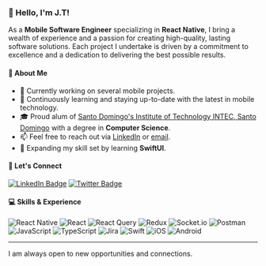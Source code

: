 ### 👋 Hello, I'm J.T!

As a **Mobile Software Engineer** specializing in **React Native**, I bring a wealth of experience and a passion for creating high-quality, lasting software solutions. Each project I undertake is driven by a commitment to excellence and a dedication to delivering the best possible results.

#### 🚀 About Me
- 🔭 Currently working on several mobile projects.
- 🌱 Continuously learning and staying up-to-date with the latest in mobile technology.
- 🎓 Proud alum of [Santo Domingo's Institute of Technology INTEC, Santo Domingo](https://en.wikipedia.org/wiki/Santo_Domingo_Institute_of_Technology) with a degree in **Computer Science**.
- 📫 Feel free to reach out via [LinkedIn](https://www.linkedin.com/in/jrtv/) or [email](mailto:jonathanrtv@outlook.com?subject=Reach%20Out%3A%20%5BSubject%5D&body=I'm%20reaching%20out%20via%20Github%20Link...%0A-----%0A%0A%5BYour%20body%20here...%5D).
- 🔮 Expanding my skill set by learning **SwiftUI**.

#### 🔗 Let's Connect
[![LinkedIn Badge](https://img.shields.io/badge/-LinkedIn-%230077B5?style=flat-square&logo=linkedin&logoColor=white&link=https://www.linkedin.com/in/jrtv/)](https://www.linkedin.com/in/jrtv/)
[![Twitter Badge](https://img.shields.io/badge/-Twitter-1DA1F2?style=flat-square&logo=twitter&logoColor=white&link=https://twitter.com/jtaverasv)](https://twitter.com/jtaverasv)

#### 💻 Skills & Experience
![React Native](https://img.shields.io/badge/-React_Native-000?&logo=React)
![React](https://img.shields.io/badge/-React-000?&logo=React)
![React Query](https://img.shields.io/badge/-React_Query-FF4154?&logo=React-Query)
![Redux](https://img.shields.io/badge/-Redux-593d88?&logo=Redux)
![Socket.io](https://img.shields.io/badge/-Socket.io-black?&logo=Socket.io)
![Postman](https://img.shields.io/badge/-Postman-FF6C37?&logo=Postman)
![JavaScript](https://img.shields.io/badge/-JavaScript-000?&logo=JavaScript)
![TypeScript](https://img.shields.io/badge/-TypeScript-007ACC?&logo=TypeScript)
![Jira](https://img.shields.io/badge/-Jira-0A0FFF?&logo=Jira)
![Swift](https://img.shields.io/badge/-Swift-F54A2A?&logo=Swift)
![iOS](https://img.shields.io/badge/-iOS-000?&logo=iOS)
![Android](https://img.shields.io/badge/-Android-3DDC84?&logo=Android)

---

I am always open to new opportunities and connections.
